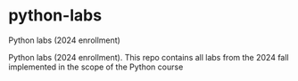 # python-labs
Python labs (2024 enrollment)

Python labs (2024 enrollment).
This repo contains all labs from the 2024 fall implemented in the scope of the Python course
